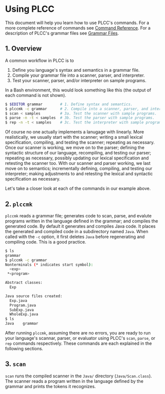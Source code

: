 # Using PLCC

This document will help you learn how to use PLCC's commands.
For a more complete reference of commands see [Command Reference](Commands.md).
For a description of PLCC's grammar files see [Grammar Files](Grammars.md).

## 1. Overview

A common workflow in PLCC is to

1. Define you language's syntax and semantics in a grammar file.
2. Compile your grammar file into a scanner, parser, and interpreter.
3. Test your scanner, parser, and/or interpreter on sample programs.

In a Bash environment, this would look something like this
(the output of each command is not shown).

```bash
$ $EDITOR grammar        # 1. Define syntax and semantics.
$ plccmk -c grammar      # 2. Compile into a scanner, parser, and interpreter.
$ scan < samples         # 3a. Test the scanner with sample programs.
$ parse -n -t < samples  # 3b. Test the parser with sample programs.
$ rep -n -t < samples    # 3c. Test the interpreter with sample programs.
```

Of course no one actually implements a lanugage with linearly.
More realistically, we usually start with the scanner; writing
a small lexical specification, compiling, and testing the scanner;
repeating as necessary. Once our scanner is working, we move on
to the parser; defining the syntactic structure of our language,
recompiling, and testing our parser; repeating as necessary,
possibly updating our lexical specification and retesting the
scanner too. With our scanner and parser working, we last move
on to semantics; incrementally defining, compiling, and testing
our interpreter; making adjustments to and retesting the lexical
and syntactic specification as necessary.

Let's take a closer look at each of the commands in our example above.

## 2. `plccmk`

`plccmk` reads a grammar file; generates code to scan, parse,
and evalute programs written in the language defined in the
grammar; and compiles the generated code. By default it generates
and compiles Java code. It places the generated and compiled code
in a subdirectory named `Java`. When called with the `-c` option,
it first deletes `Java` before regenerating and compiling code.
This is a good practice.

```bash
$ ls
grammar
$ plccmk -c grammar
Nonterminals (* indicates start symbol):
  <exp>
 *<program>

Abstract classes:
  Exp

Java source files created:
  Exp.java
  Program.java
  SubExp.java
  WholeExp.java
$ ls
Java    grammar
```

After running `plccmk`, assuming there are no errors, you are ready
to run your language's scannar, parser, or evaluator using PLCC's
`scan`, `parse`, or `rep` commands respectively. These commands
are each explained in the following sections.

## 3. `scan`

`scan` runs the compiled scanner in the `Java/` directory
(`Java/Scan.class`). The scanner reads a program written in
the language defined by the grammar and prints the tokens
it recognizes.
